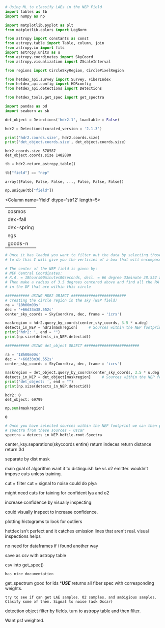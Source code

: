 ```python
# Using ML to classify LAEs in the NEP Field
import tables as tb
import numpy as np

import matplotlib.pyplot as plt
from matplotlib.colors import LogNorm

from astropy import constants as const
from astropy.table import Table, column, join
from astropy.io import fits
import astropy.units as u
from astropy.coordinates import SkyCoord
from astropy.visualization import ZScaleInterval

from regions import CircleSkyRegion, CirclePixelRegion

from hetdex_api.survey import Survey, FiberIndex
from hetdex_api.config import HDRconfig
from hetdex_api.detections import Detections

from hetdex_tools.get_spec import get_spectra

import pandas as pd
import seaborn as sb
```


```python
det_object = Detections('hdr2.1', loadtable = False)
```


```python
hdr2 = Detections(curated_version = '2.1.3')
```


```python
print('hdr2.coords.size', hdr2.coords.size)
print('det_object.coords.size', det_object.coords.size)
```

    hdr2.coords.size 578587
    det_object.coords.size 1482880



```python
tb = hdr2.return_astropy_table()
```


```python
tb["field"] == "nep"
```




    array([False, False, False, ..., False, False, False])




```python
np.unique(tb["field"])
```




&lt;Column name=&apos;field&apos; dtype=&apos;str12&apos; length=5&gt;
<table>
<tr><td>cosmos</td></tr>
<tr><td>dex-fall</td></tr>
<tr><td>dex-spring</td></tr>
<tr><td>egs</td></tr>
<tr><td>goods-n</td></tr>
</table>




```python
# Once it has loaded you want to filter out the data by selecting those that are in the NEP field
# to do this I will give you the verticies of a box that will encompass all the NEP field - Oscar

# The center of the NEP field is given by:
# NEP Central Coordinates:
# R.A. = 18hours00minutes00seconds, decl. = 66 degree 33minute 38.552 arcmin
# Then make a radius of 3.5 degrees centered above and find all the RA and DEC coordinates
# in the DF that are within this circle

########### USING HDR2 OBJECT #########################
# creating the circle region in the sky (NEP field)
ra = '18h00m00s'
dec = '+66d33m38.552s'
center_sky_coords = SkyCoord(ra, dec, frame = 'icrs')

maskregion = hdr2.query_by_coords(center_sky_coords, 3.5 * u.deg)
detects_in_NEP = hdr2[maskregion]     # Sources within the NEP footprint
print('hdr2: ', end = "")
print(np.size(detects_in_NEP.detectid))

########### USING det_object OBJECT #########################

ra = '18h00m00s'
dec = '+66d33m38.552s'
center_sky_coords = SkyCoord(ra, dec, frame = 'icrs')

maskregion = det_object.query_by_coords(center_sky_coords, 3.5 * u.deg)
detects_in_NEP = det_object[maskregion]     # Sources within the NEP footprint
print('det_object: ', end = "")
print(np.size(detects_in_NEP.detectid))
```

    hdr2: 0
    det_object: 69799



```python
np.sum(maskregion)
```




    0




```python
# Once you have selected sources within the NEP footprint we can then go ahead and find some
# spectra from these sources - Oscar
spectra = detects_in_NEP.hdfile.root.Spectra
```

center_ksy.separations(skycoords entire)
    return indeces
    return distance
    return 3d

separate by dist
mask

main goal of algorithm
want it to distinguish lae vs o2 emitter. wouldn't impose cuts unless training.

cut = filter
cut = signal to noise could do plya

might need cuts for taining for confident lya and o2

increase confidence by visually inspecting

could visually inspect to increase confidence.

plotting histograms to look for outliers

hetdex isn't perfect and it catches emission lines that aren't real. visual inspections helps

no need for dataframes if i found another way

save as csv with astropy table

csv into get_spec()

    has nice documentation
        
get_spectrum good for ids ****USE*** returns all fiber spec with corresponding weights.

    try to see if can get LAE samples. O2 samples. and ambigious samples. Clasify some of them. Signal to noise (ask Oscar)
    
    
detection object filter by fields. turn to astropy table and then filter. 

Want psf weighted.


```python

```
